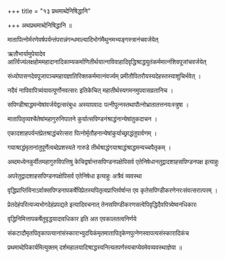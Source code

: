 +++
title = "१३ प्रथमाब्देनिषिद्धानि"

+++
अथप्रथमाब्देनिषिद्धानि ॥

मातापित्नोर्मरणेवर्षपर्यन्तंपरान्नंगन्धमाल्यादिभोगंमैथुनमभ्यङ्गस्त्रानंचवर्जयेत्

ऋतौभार्यामुपेयादेव आर्त्विज्यंलक्षहोममहादानादिकाम्यकर्माणितीर्थयात्नाविवाहादिवृद्धिश्राद्धयुतंकर्ममात्नंशिवपूजांचवर्जयेत्

संध्योपासनदेवपूजापञ्चमहायज्ञातिरिक्तकर्ममात्नंवर्ज्यम् प्रमीतौपितरौयस्यदेहस्तस्याशुचिर्भवेत् ।

नदैवं नापिवापित्र्यंयावत्पूर्णोनवत्सरः इतिकेचित् महातीर्थस्यगमनमुपवासव्रतानिच ।

सपिण्डीश्राद्धमन्येषांवर्जयेद्वत्सरंबुधः अस्यापवादः पत्नीपुत्नस्तथापौत्नोभ्रातातत्तनयःस्त्रुषा ।

मातापितृव्यश्चैतेषांमहागुरुनिपातने कुर्यात्सपिण्डनंश्राद्धंनान्येषांतुकदाचन ।

एकादशाहपर्यन्तंप्रेतश्राद्धंचरेत्सरा पित्नोर्मृतौहनान्येषांकुर्याच्छ्राद्धंतुपार्वणम् ।

गयाश्राद्धंमृतानांतुपूर्णेत्वब्देप्रशस्यते गारुडे तीर्थश्राद्धंगयाश्राद्धंश्राद्धमन्यच्चपैतृकम् ।

अब्दमध्येनकुर्वीतमहागुरुविपत्तिषु केचिद्वर्षान्तसपिण्डनपक्षेपिसर्व एतेनिषेधानतुद्वादशाहसपिण्डनपक्ष इत्याहुः

अपरेतुद्वादशाहसपिण्डनपक्षेपिसर्व एतेनिषेधा इत्याहुः अत्रैवं व्यवस्था

वृद्धिप्राप्तिंविनाऽर्वाक्सपिण्डनापकर्षेपिप्रेतस्यपितृत्वप्राप्तिर्वर्षान्त एव कृतेसपिण्डीकरणेनरःसंवत्सरात्परम् ।

प्रेतदेहंपरित्यज्यभोगदेहंप्रपद्यते इत्यादिवचनात् तेनसपिण्डीकरणसत्वेपिवृद्धिदैवपित्र्येष्वनधिकारः

वृद्धिनिमित्तापकर्षेतुवृद्धयादावधिकार इति अत एवकालतत्वनिर्णये

संकटादौमृतपितृकापत्यानांसंस्काराभ्युदयिकंमृतमातापितृकेणपुत्नेणस्वापत्यसंस्कारादिकंच

प्रथमाब्देपिकार्यमित्युक्तम् दर्शमहालयादिश्राद्धस्यनित्यतपर्णस्यचाप्येवमेवव्यवस्थाज्ञेया ॥
